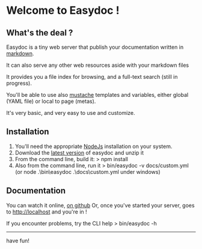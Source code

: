 # Welcome to Easydoc !

## What's the deal ?

Easydoc is a tiny web server that publish your documentation written in 
[markdown](http://daringfireball.net/projects/markdown/ "markdown official website").

It can also serve any other web resources aside with your markdown files

It provides you a file index for browsing, and a full-text search (still in progress).

You'll be able to use also [mustache](http://mustache.github.com/) templates and variables, either global (YAML file) or local to page (metas).

It's very basic, and very easy to use and customize.


## Installation

1. You'll need the appropriate [NodeJs](http://nodejs.org/#download) installation on your system.
2. Download the [latest version](https://github.com/feugy/easydoc/zipball/master) of easydoc and unzip it
3. From the command line, build it: > npm install
4. Also from the command line, run it > bin/easydoc -v docs/custom.yml (or node .\bin\easydoc .\docs\custom.yml under windows)


## Documentation

You can watch it online, [on github](https://github.com/feugy/easydoc/blob/master/docs/index.md)
Or, once you've started your server, goes to [http://localhost](http://localhost) and you're in !

If you encounter problems, try the CLI help > bin/easydoc -h



---
   have fun!